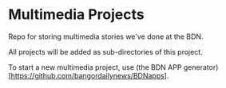 # Multimedia Projects
Repo for storing multimedia stories we've done at the BDN.

All projects will be added as sub-directories of this project.

To start a new multimedia project, use (the BDN APP generator)[https://github.com/bangordailynews/BDNapps].
